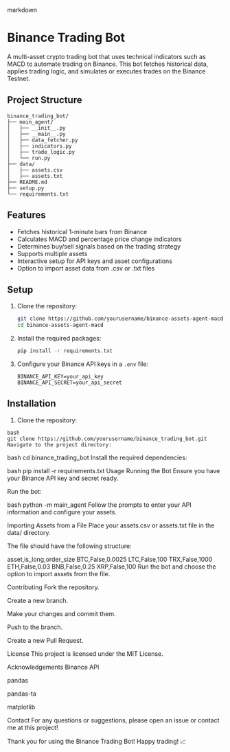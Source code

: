 markdown

# Binance Trading Bot

A multi-asset crypto trading bot that uses technical indicators such as MACD to automate trading on Binance. This bot fetches historical data, applies trading logic, and simulates or executes trades on the Binance Testnet.

## Project Structure
```
binance_trading_bot/
├── main_agent/
│   ├── __init__.py
│   ├── __main__.py
│   ├── data_fetcher.py
│   ├── indicators.py
│   ├── trade_logic.py
│   └── run.py
├── data/
│   ├── assets.csv
│   ├── assets.txt
├── README.md
├── setup.py
└── requirements.txt
```

## Features

- Fetches historical 1-minute bars from Binance
- Calculates MACD and percentage price change indicators
- Determines buy/sell signals based on the trading strategy
- Supports multiple assets
- Interactive setup for API keys and asset configurations
- Option to import asset data from .csv or .txt files


## Setup
1. Clone the repository:
    ```sh
    git clone https://github.com/yourusername/binance-assets-agent-macd.git
    cd binance-assets-agent-macd
    ```

2. Install the required packages:
    ```sh
    pip install -r requirements.txt
    ```

3. Configure your Binance API keys in a `.env` file:
    ```
    BINANCE_API_KEY=your_api_key
    BINANCE_API_SECRET=your_api_secret
    ```

## Installation

1. Clone the repository:

```
bash
git clone https://github.com/yourusername/binance_trading_bot.git
Navigate to the project directory:
```
bash
cd binance_trading_bot
Install the required dependencies:

bash
pip install -r requirements.txt
Usage
Running the Bot
Ensure you have your Binance API key and secret ready.

Run the bot:

bash
python -m main_agent
Follow the prompts to enter your API information and configure your assets.

Importing Assets from a File
Place your assets.csv or assets.txt file in the data/ directory.

The file should have the following structure:

asset,is_long,order_size
BTC,False,0.0025
LTC,False,100
TRX,False,1000
ETH,False,0.03
BNB,False,0.25
XRP,False,100
Run the bot and choose the option to import assets from the file.

Contributing
Fork the repository.

Create a new branch.

Make your changes and commit them.

Push to the branch.

Create a new Pull Request.

License
This project is licensed under the MIT License.

Acknowledgements
Binance API

pandas

pandas-ta

matplotlib

Contact
For any questions or suggestions, please open an issue or contact me at this project!

Thank you for using the Binance Trading Bot! Happy trading! 📈
